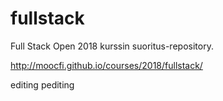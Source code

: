 # fullstack

Full Stack Open 2018 kurssin suoritus-repository.

http://moocfi.github.io/courses/2018/fullstack/

editing pediting
